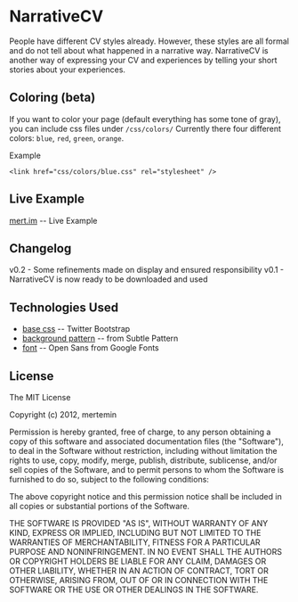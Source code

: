 # NarrativeCV
People have different CV styles already. However, these styles are all formal and do not tell about what happened in a narrative way. NarrativeCV is another way of expressing your CV and experiences by telling your short stories about your experiences.

## Coloring (beta)
If you want to color your page (default everything has some tone of gray), you can include css files under ```/css/colors/``` Currently there four different colors: ```blue```, ```red```, ```green```, ```orange```.

Example
```
<link href="css/colors/blue.css" rel="stylesheet" />
```

## Live Example
[mert.im](http//www.mert.im) -- Live Example

## Changelog
v0.2 - Some refinements made on display and ensured responsibility
v0.1 - NarrativeCV is now ready to be downloaded and used

## Technologies Used
* [base css](http://twitter.github.com/bootstrap/) -- Twitter Bootstrap
* [background pattern](http://subtlepatterns.com) -- from Subtle Pattern
* [font](http://www.google.com/webfonts/specimen/Open+Sans) -- Open Sans from Google Fonts

## License

The MIT License

Copyright (c) 2012, mertemin

Permission is hereby granted, free of charge, to any person obtaining a copy
of this software and associated documentation files (the "Software"), to deal
in the Software without restriction, including without limitation the rights
to use, copy, modify, merge, publish, distribute, sublicense, and/or sell
copies of the Software, and to permit persons to whom the Software is
furnished to do so, subject to the following conditions:

The above copyright notice and this permission notice shall be included in
all copies or substantial portions of the Software.

THE SOFTWARE IS PROVIDED "AS IS", WITHOUT WARRANTY OF ANY KIND, EXPRESS OR
IMPLIED, INCLUDING BUT NOT LIMITED TO THE WARRANTIES OF MERCHANTABILITY,
FITNESS FOR A PARTICULAR PURPOSE AND NONINFRINGEMENT. IN NO EVENT SHALL THE
AUTHORS OR COPYRIGHT HOLDERS BE LIABLE FOR ANY CLAIM, DAMAGES OR OTHER
LIABILITY, WHETHER IN AN ACTION OF CONTRACT, TORT OR OTHERWISE, ARISING FROM,
OUT OF OR IN CONNECTION WITH THE SOFTWARE OR THE USE OR OTHER DEALINGS IN
THE SOFTWARE.
